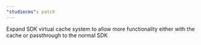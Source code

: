 ```yaml
---
"studiocms": patch
---
```


Expand SDK virtual cache system to allow more functionality either with the cache or passthrough to the normal SDK
